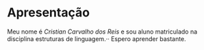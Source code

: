 <!-- RESPOSTA.md -->

# Apresentação

Meu nome é *Cristian Carvalho dos Reis* e sou aluno matriculado na disciplina estruturas de linguagem.··
Espero aprender bastante.
